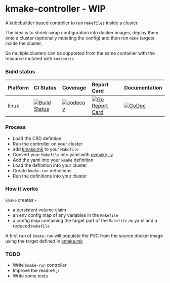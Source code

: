 # kmake-controller - WIP

A kubebuilder based controller to run `Makefiles` inside a cluster.

The idea is to shrink-wrap configuration into docker images, deploy them onto a cluster (optionally mutating the config) and then run `make` targets inside the cluster.

So multiple clusters can be supported from the same container with the resource mutated with `kustomize`


### Build status

| Platform    | CI Status | Coverage | Report Card | Documentation |
|------------|:-------|:------------|:------- |----------- |
linux       | [![Build Status](https://travis-ci.org/bythepowerof/kmake-controller.svg?branch=master)](https://travis-ci.org/bythepowerof/kmake-controller) | [![codecov](https://codecov.io/gh/bythepowerof/kmake-controller/branch/master/graph/badge.svg)](https://codecov.io/gh/bythepowerof/kmake-controller) | [![Go Report Card](https://goreportcard.com/badge/github.com/bythepowerof/kmake-controller)](https://goreportcard.com/report/github.com/bythepowerof/kmake-controller) | [![GoDoc](https://godoc.org/github.com/bythepowerof/kmake-controller?status.svg)](https://godoc.org/github.com/bythepowerof/kmake-controller) |

### Process

* Load the CRD defintion
* Run the controller on your cluster
* add [kmake.mk][2] to your `Makefile`
* Convert your `Makefile` into yaml with [pymake -y][1]
* Add the yaml into your `kmake` definition
* Load the definition into your cluster
* Create `kmake-run` definitions
* Run the definitions into your cluster

### How it works

`kmake` creates:-
* a persistent volume claim
* an env config map of any variables in the `Makefile`
* a config map containing the target part of the `Makefile` as yaml and a reduced `Makefile`

A first run of `kmake-run` will populate the PVC from the source docker image using the target defined in [kmake.mk][2]


### TODO

* Write `kmake-run` controller
* Improve the readme ;)
* Write some tests


[1]: https://github.com/bythepowerof/pymake
[2]: docs/kmake.mk
